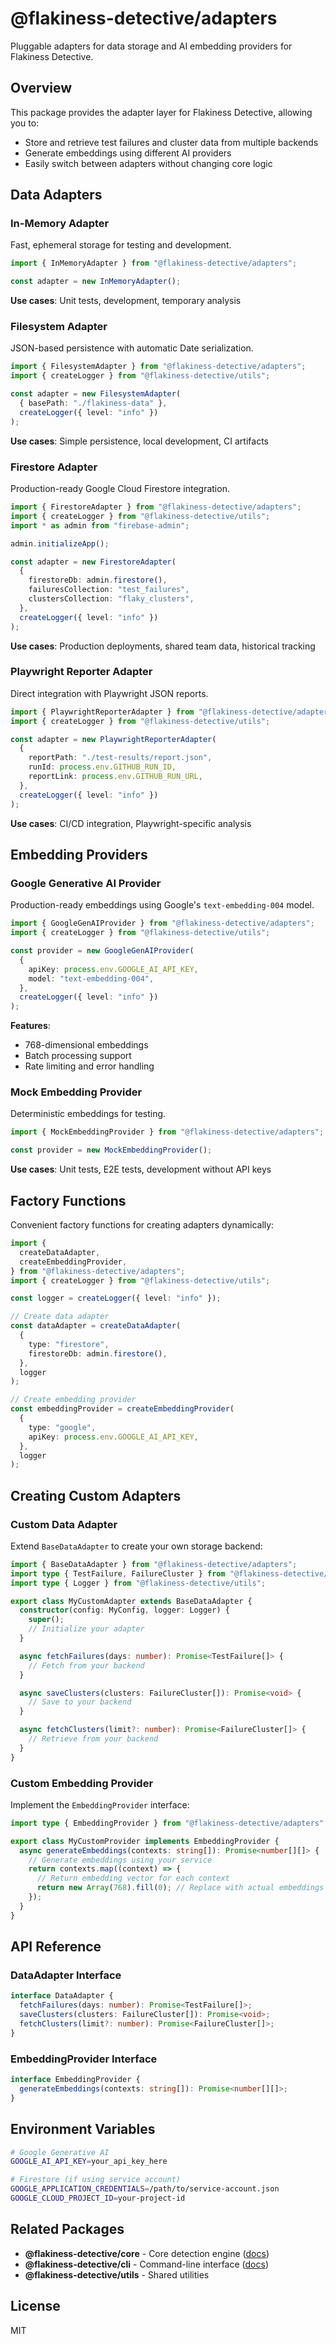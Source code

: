 # @flakiness-detective/adapters

Pluggable adapters for data storage and AI embedding providers for Flakiness Detective.

## Overview

This package provides the adapter layer for Flakiness Detective, allowing you to:

- Store and retrieve test failures and cluster data from multiple backends
- Generate embeddings using different AI providers
- Easily switch between adapters without changing core logic

## Data Adapters

### In-Memory Adapter

Fast, ephemeral storage for testing and development.

```typescript
import { InMemoryAdapter } from "@flakiness-detective/adapters";

const adapter = new InMemoryAdapter();
```

**Use cases**: Unit tests, development, temporary analysis

### Filesystem Adapter

JSON-based persistence with automatic Date serialization.

```typescript
import { FilesystemAdapter } from "@flakiness-detective/adapters";
import { createLogger } from "@flakiness-detective/utils";

const adapter = new FilesystemAdapter(
  { basePath: "./flakiness-data" },
  createLogger({ level: "info" })
);
```

**Use cases**: Simple persistence, local development, CI artifacts

### Firestore Adapter

Production-ready Google Cloud Firestore integration.

```typescript
import { FirestoreAdapter } from "@flakiness-detective/adapters";
import { createLogger } from "@flakiness-detective/utils";
import * as admin from "firebase-admin";

admin.initializeApp();

const adapter = new FirestoreAdapter(
  {
    firestoreDb: admin.firestore(),
    failuresCollection: "test_failures",
    clustersCollection: "flaky_clusters",
  },
  createLogger({ level: "info" })
);
```

**Use cases**: Production deployments, shared team data, historical tracking

### Playwright Reporter Adapter

Direct integration with Playwright JSON reports.

```typescript
import { PlaywrightReporterAdapter } from "@flakiness-detective/adapters";
import { createLogger } from "@flakiness-detective/utils";

const adapter = new PlaywrightReporterAdapter(
  {
    reportPath: "./test-results/report.json",
    runId: process.env.GITHUB_RUN_ID,
    reportLink: process.env.GITHUB_RUN_URL,
  },
  createLogger({ level: "info" })
);
```

**Use cases**: CI/CD integration, Playwright-specific analysis

## Embedding Providers

### Google Generative AI Provider

Production-ready embeddings using Google's `text-embedding-004` model.

```typescript
import { GoogleGenAIProvider } from "@flakiness-detective/adapters";
import { createLogger } from "@flakiness-detective/utils";

const provider = new GoogleGenAIProvider(
  {
    apiKey: process.env.GOOGLE_AI_API_KEY,
    model: "text-embedding-004",
  },
  createLogger({ level: "info" })
);
```

**Features**:

- 768-dimensional embeddings
- Batch processing support
- Rate limiting and error handling

### Mock Embedding Provider

Deterministic embeddings for testing.

```typescript
import { MockEmbeddingProvider } from "@flakiness-detective/adapters";

const provider = new MockEmbeddingProvider();
```

**Use cases**: Unit tests, E2E tests, development without API keys

## Factory Functions

Convenient factory functions for creating adapters dynamically:

```typescript
import {
  createDataAdapter,
  createEmbeddingProvider,
} from "@flakiness-detective/adapters";
import { createLogger } from "@flakiness-detective/utils";

const logger = createLogger({ level: "info" });

// Create data adapter
const dataAdapter = createDataAdapter(
  {
    type: "firestore",
    firestoreDb: admin.firestore(),
  },
  logger
);

// Create embedding provider
const embeddingProvider = createEmbeddingProvider(
  {
    type: "google",
    apiKey: process.env.GOOGLE_AI_API_KEY,
  },
  logger
);
```

## Creating Custom Adapters

### Custom Data Adapter

Extend `BaseDataAdapter` to create your own storage backend:

```typescript
import { BaseDataAdapter } from "@flakiness-detective/adapters";
import type { TestFailure, FailureCluster } from "@flakiness-detective/core";
import type { Logger } from "@flakiness-detective/utils";

export class MyCustomAdapter extends BaseDataAdapter {
  constructor(config: MyConfig, logger: Logger) {
    super();
    // Initialize your adapter
  }

  async fetchFailures(days: number): Promise<TestFailure[]> {
    // Fetch from your backend
  }

  async saveClusters(clusters: FailureCluster[]): Promise<void> {
    // Save to your backend
  }

  async fetchClusters(limit?: number): Promise<FailureCluster[]> {
    // Retrieve from your backend
  }
}
```

### Custom Embedding Provider

Implement the `EmbeddingProvider` interface:

```typescript
import type { EmbeddingProvider } from "@flakiness-detective/adapters";

export class MyCustomProvider implements EmbeddingProvider {
  async generateEmbeddings(contexts: string[]): Promise<number[][]> {
    // Generate embeddings using your service
    return contexts.map((context) => {
      // Return embedding vector for each context
      return new Array(768).fill(0); // Replace with actual embeddings
    });
  }
}
```

## API Reference

### DataAdapter Interface

```typescript
interface DataAdapter {
  fetchFailures(days: number): Promise<TestFailure[]>;
  saveClusters(clusters: FailureCluster[]): Promise<void>;
  fetchClusters(limit?: number): Promise<FailureCluster[]>;
}
```

### EmbeddingProvider Interface

```typescript
interface EmbeddingProvider {
  generateEmbeddings(contexts: string[]): Promise<number[][]>;
}
```

## Environment Variables

```bash
# Google Generative AI
GOOGLE_AI_API_KEY=your_api_key_here

# Firestore (if using service account)
GOOGLE_APPLICATION_CREDENTIALS=/path/to/service-account.json
GOOGLE_CLOUD_PROJECT_ID=your-project-id
```

## Related Packages

- **@flakiness-detective/core** - Core detection engine ([docs](../core/README.md))
- **@flakiness-detective/cli** - Command-line interface ([docs](../cli/README.md))
- **@flakiness-detective/utils** - Shared utilities

## License

MIT
